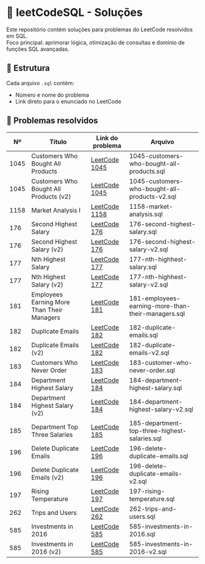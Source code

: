 # 🧠 leetCodeSQL - Soluções

Este repositório contém soluções para problemas do LeetCode resolvidos em SQL.  
Foco principal: aprimorar lógica, otimização de consultas e domínio de funções SQL avançadas.

## 📁 Estrutura

Cada arquivo `.sql` contém:

- Número e nome do problema  
- Link direto para o enunciado no LeetCode

## 📌 Problemas resolvidos

| Nº   | Título                                     | Link do problema                                                                          | Arquivo                                            |
| ---- | ------------------------------------------ | ----------------------------------------------------------------------------------------- | -------------------------------------------------- |
| 1045 | Customers Who Bought All Products          | [LeetCode 1045](https://leetcode.com/problems/customers-who-bought-all-products/)         | 1045-customers-who-bought-all-products.sql         |
| 1045 | Customers Who Bought All Products (v2)     | [LeetCode 1045](https://leetcode.com/problems/customers-who-bought-all-products/)         | 1045-customers-who-bought-all-products-v2.sql      |
| 1158 | Market Analysis I                          | [LeetCode 1158](https://leetcode.com/problems/market-analysis-i/)                         | 1158-market-analysis.sql                           |
| 176  | Second Highest Salary                      | [LeetCode 176](https://leetcode.com/problems/second-highest-salary/)                      | 176-second-highest-salary.sql                      |
| 176  | Second Highest Salary (v2)                 | [LeetCode 176](https://leetcode.com/problems/second-highest-salary/)                      | 176-second-highest-salary-v2.sql                   |
| 177  | Nth Highest Salary                         | [LeetCode 177](https://leetcode.com/problems/nth-highest-salary/)                         | 177-nth-highhest-salary.sql                        |
| 177  | Nth Highest Salary (v2)                    | [LeetCode 177](https://leetcode.com/problems/nth-highest-salary/)                         | 177-nth-highhest-salary-v2.sql                     |
| 181  | Employees Earning More Than Their Managers | [LeetCode 181](https://leetcode.com/problems/employees-earning-more-than-their-managers/) | 181-employees-earning-more-than-their-managers.sql |
| 182  | Duplicate Emails                           | [LeetCode 182](https://leetcode.com/problems/duplicate-emails/)                           | 182-duplicate-emails.sql                           |
| 182  | Duplicate Emails (v2)                      | [LeetCode 182](https://leetcode.com/problems/duplicate-emails/)                           | 182-duplicate-emails-v2.sql                        |
| 183  | Customers Who Never Order                  | [LeetCode 183](https://leetcode.com/problems/customers-who-never-order/)                  | 183-customer-who-never-order.sql                   |
| 184  | Department Highest Salary                  | [LeetCode 184](https://leetcode.com/problems/department-highest-salary/)                  | 184-department-highest-salary.sql                  |
| 184  | Department Highest Salary (v2)             | [LeetCode 184](https://leetcode.com/problems/department-highest-salary/)                  | 184-department-highest-salary-v2.sql               |
| 185  | Department Top Three Salaries              | [LeetCode 185](https://leetcode.com/problems/department-top-three-salaries/)              | 185-department-top-three-highest-salaries.sql      |
| 196  | Delete Duplicate Emails                    | [LeetCode 196](https://leetcode.com/problems/delete-duplicate-emails/)                    | 196-delete-duplicate-emails.sql                    |
| 196  | Delete Duplicate Emails (v2)               | [LeetCode 196](https://leetcode.com/problems/delete-duplicate-emails/)                    | 196-delete-duplicate-emails-v2.sql                 |
| 197  | Rising Temperature                         | [LeetCode 197](https://leetcode.com/problems/rising-temperature/)                         | 197-rising-temperature.sql                         |
| 262  | Trips and Users                            | [LeetCode 262](https://leetcode.com/problems/trips-and-users/)                            | 262-trips-and-users.sql                            |
| 585  | Investments in 2016                        | [LeetCode 585](https://leetcode.com/problems/investments-in-2016/)                        | 585-investments-in-2016.sql                        |
| 585  | Investments in 2016 (v2)                   | [LeetCode 585](https://leetcode.com/problems/investments-in-2016/)                        | 585-investments-in-2016-v2.sql                     |
